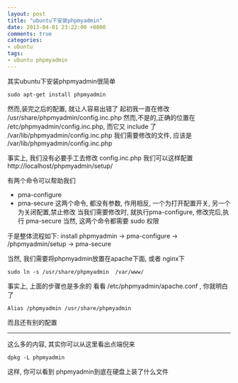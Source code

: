 ```yaml
---
layout: post
title: "ubuntu下安装phpmyadmin"
date: 2013-04-01 23:22:00 +0800
comments: true
categories:
- ubuntu
tags:
- ubuntu phpmyadmin
---
```


其实ubuntu下安装phpmyadmin很简单

```
sudo apt-get install phpmyadmin
```

然而,装完之后的配置, 就让人容易出错了
起初我一直在修改  /usr/share/phpmyadmin/config.inc.php
然而,不是的,正确的位置在  /etc/phpmyadmin/config.inc.php, 而它又 include 了 /var/lib/phpmyadmin/config.inc.php
我们需要修改的文件, 应该是 /var/lib/phpmyadmin/config.inc.php

事实上, 我们没有必要手工去修改 config.inc.php
我们可以这样配置   http://localhost/phpmyadmin/setup/

有两个命令可以帮助我们
* pma-configure
* pma-secure
这两个命令, 都没有参数, 作用相反, 一个为打开配置开关, 另一个为关闭配置,禁止修改
当我们需要修改时, 就执行pma-configure, 修改完后,执行 pma-secure
当然, 这两个命令都需要 sudo 权限

于是整体流程如下:
install phpmyadmin -> pma-configure -> /phpmyadmin/setup -> pma-secure


当然, 我们需要将phpmyadmin放置在apache下面, 或者 nginx下
```
sudo ln -s /usr/share/phpmyadmin  /var/www/
```
事实上, 上面的步骤也是多余的
看看 /etc/phpmyadmin/apache.conf , 你就明白了
```
Alias /phpmyadmin /usr/share/phpmyadmin
```
而且还有别的配置


----------------------

这么多的内容, 其实你可以从这里看出点端倪来
```
dpkg -L phpmyadmin
```
这样, 你可以看到 phpmyadmin到底在硬盘上装了什么文件















